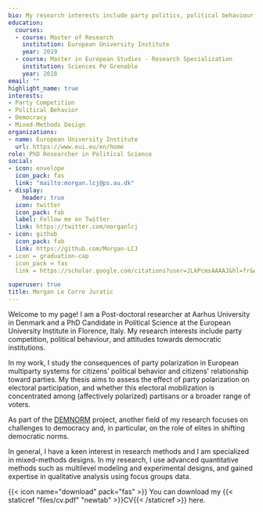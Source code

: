 ```yaml
---
bio: My research interests include party politics, political behaviour, political psychology and democracy.
education:
  courses:
  - course: Master of Research
    institution: European University Institute
    year: 2019
  - course: Master in European Studies - Research Specialization
    institution: Sciences Po Grenoble
    year: 2018
email: ""
highlight_name: true
interests:
- Party Competition
- Political Behavior
- Democracy
- Mixed-Methods Design
organizations:
- name: European University Institute
  url: https://www.eui.eu/en/home
role: PhD Researcher in Political Science
social:
- icon: envelope
  icon_pack: fas
  link: "mailto:morgan.lcj@ps.au.dk"
- display:
    header: true
  icon: twitter
  icon_pack: fab
  label: Follow me on Twitter
  link: https://twitter.com/morganlcj
- icon: github
  icon_pack: fab
  link: https://github.com/Morgan-LCJ
- icon = graduation-cap
  icon_pack = fas
  link = https://scholar.google.com/citations?user=JLkPcmsAAAAJ&hl=fr&oi=ao

superuser: true
title: Morgan Le Corre Juratic
---
```


Welcome to my page! I am a Post-doctoral researcher at Aarhus University in Denmark and a PhD Candidate in Political Science at the European University Institute in Florence, Italy. My research interests include party competition, political behaviour, and attitudes towards democratic institutions. 

In my work, I study the consequences of party polarization in European multiparty systems for citizens’ political behavior and citizens' relationship toward parties. My thesis aims to assess the effect of party polarization on electoral participation, and whether this electoral mobilization is concentrated among (affectively polarized) partisans or a broader range of voters.

As part of the [DEMNORM](https://demnorm.github.io/) project, another field of my research focuses on challenges to democracy and, in particular, on the role of elites in shifting democratic norms. 

In general, I have a keen interest in research methods and I am specialized in mixed-methods designs. In my research, I use advanced quantitative methods such as multilevel modeling and experimental designs, and gained expertise in qualitative analysis using focus groups data. 


{{< icon name="download" pack="fas" >}} You can download my {{< staticref "files/cv.pdf" "newtab" >}}CV{{< /staticref >}} here.
